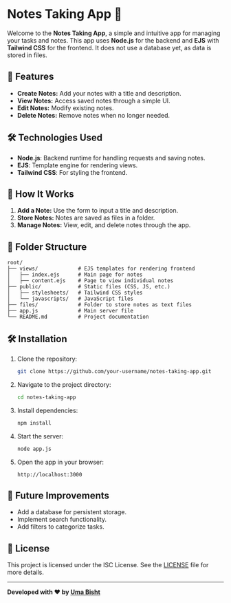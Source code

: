 # Notes Taking App 📝

Welcome to the **Notes Taking App**, a simple and intuitive app for managing your tasks and notes. This app uses **Node.js** for the backend and **EJS** with **Tailwind CSS** for the frontend. It does not use a database yet, as data is stored in files.

## 🚀 Features

- **Create Notes:** Add your notes with a title and description.
- **View Notes:** Access saved notes through a simple UI.
- **Edit Notes:** Modify existing notes.
- **Delete Notes:** Remove notes when no longer needed.

## 🛠️ Technologies Used

- **Node.js**: Backend runtime for handling requests and saving notes.
- **EJS**: Template engine for rendering views.
- **Tailwind CSS**: For styling the frontend.

## 📝 How It Works

1. **Add a Note:** Use the form to input a title and description.
2. **Store Notes:** Notes are saved as files in a folder.
3. **Manage Notes:** View, edit, and delete notes through the app.

## 📂 Folder Structure
```
root/
├── views/             # EJS templates for rendering frontend
│   ├── index.ejs      # Main page for notes
│   ├── content.ejs    # Page to view individual notes
├── public/            # Static files (CSS, JS, etc.)
│   ├── stylesheets/   # Tailwind CSS styles
│   └── javascripts/   # JavaScript files
├── files/             # Folder to store notes as text files
├── app.js             # Main server file
└── README.md          # Project documentation
```

## 🛠️ Installation

1. Clone the repository:
   ```bash
   git clone https://github.com/your-username/notes-taking-app.git
   ```

2. Navigate to the project directory:
   ```bash
   cd notes-taking-app
   ```

3. Install dependencies:
   ```bash
   npm install
   ```

4. Start the server:
   ```bash
   node app.js
   ```

5. Open the app in your browser:
   ```
   http://localhost:3000
   ```



## 🔧 Future Improvements

- Add a database for persistent storage.
- Implement search functionality.
- Add filters to categorize tasks.

## 📝 License

This project is licensed under the ISC License. See the [LICENSE](LICENSE) file for more details.

---

**Developed with ❤️ by [Uma Bisht](https://github.com/umabisht1324)**
